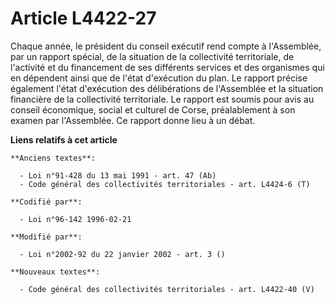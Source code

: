 # Article L4422-27

Chaque année, le président du conseil exécutif rend compte à l'Assemblée, par un rapport spécial, de la situation de la
collectivité territoriale, de l'activité et du financement de ses différents services et des organismes qui en dépendent
ainsi que de l'état d'exécution du plan. Le rapport précise également l'état d'exécution des délibérations de l'Assemblée et
la situation financière de la collectivité territoriale. Le rapport est soumis pour avis au conseil économique, social et
culturel de Corse, préalablement à son examen par l'Assemblée. Ce rapport donne lieu à un débat.

**Liens relatifs à cet article**

	**Anciens textes**:

	  - Loi n°91-428 du 13 mai 1991 - art. 47 (Ab)
	  - Code général des collectivités territoriales - art. L4424-6 (T)

	**Codifié par**:

	  - Loi n°96-142 1996-02-21

	**Modifié par**:

	  - Loi n°2002-92 du 22 janvier 2002 - art. 3 ()

	**Nouveaux textes**:

	  - Code général des collectivités territoriales - art. L4422-40 (V)

